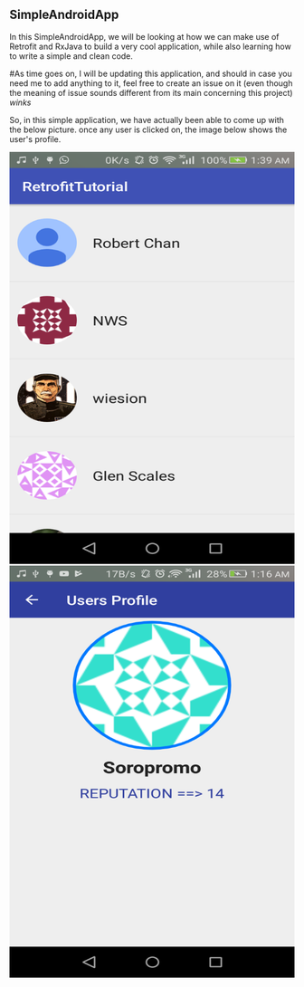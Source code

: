 ## SimpleAndroidApp
In this SimpleAndroidApp, we will be looking at how we can make use of Retrofit and RxJava to build a very cool application, while also learning how to write a simple and clean code.

#As time goes on, I will be updating this application, and should in case you need me to add anything to it, feel free to create an issue on it (even though the meaning of issue sounds different from its main concerning this project) *winks*

So, in this simple application, we have actually been able to come up with the below picture. once any user is clicked on, the image below shows the user's profile.

<img src="https://github.com/meshileya/SimpleAndroidApp/blob/master/finished_work.png" width="572px" height="728px">      <img src="https://github.com/meshileya/SimpleAndroidApp/blob/master/profile.png" width="572px" height="728px">

